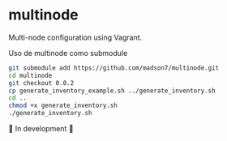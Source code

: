 # multinode
Multi-node configuration using Vagrant.

Uso de multinode como submodule
```bash
git submodule add https://github.com/madson7/multinode.git
cd multinode
git checkout 0.0.2
cp generate_inventory_example.sh ../generate_inventory.sh
cd ..
chmod +x generate_inventory.sh
./generate_inventory.sh
```

🚧 In development 🚧